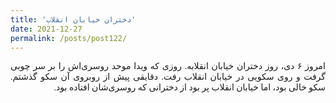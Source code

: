 ```yaml
---
title: 'دختران خیابان انقلاب'
date: 2021-12-27
permalink: /posts/post122/
---
```

<div align="justify" dir="rtl" style="font-family:vazir;">

‏امروز ۶ دی، روز دختران خیابان انقلابه. روزی که ویدا موحد روسری‌اش را بر سر چوبی گرفت و روی سکویی در خیابان انقلاب رفت. دقایقی پیش از روبروی آن سکو گذشتم. سکو خالی بود، اما خیابان انقلاب پر بود از دخترانی که روسری‌شان افتاده بود.


